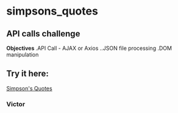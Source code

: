 # simpsons_quotes
## API calls challenge

**Objectives**
.API Call - AJAX or Axios
..JSON file processing
.DOM manipulation

## Try it here:
[Simpson's Quotes](https://vtr84.github.io/simpsons_quotes/)

### Victor